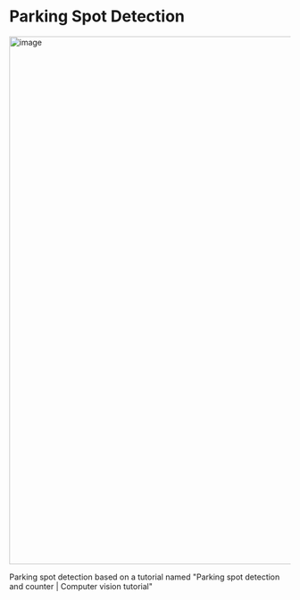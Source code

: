 # Parking Spot Detection
<img width="946" alt="image" src="https://github.com/gokcenazakyol/parking-spot-detection/assets/74296174/a3d63b4a-fd51-4479-9a7a-e8fefe4b2037">

Parking spot detection based on a tutorial named "Parking spot detection and counter | Computer vision tutorial"

